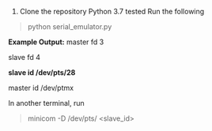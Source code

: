 1. Clone the repository
Python 3.7 tested
Run the following

> python serial_emulator.py

**Example Output:**
master fd 3

slave fd 4

**slave id /dev/pts/28**

master id /dev/ptmx

In another terminal, run
> minicom -D /dev/pts/ <slave_id>
